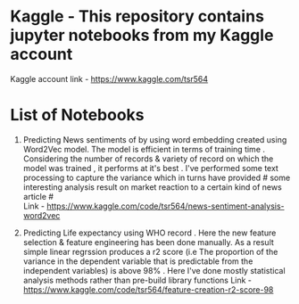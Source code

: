 # Kaggle - This repository contains jupyter notebooks from my Kaggle account
Kaggle account link - https://www.kaggle.com/tsr564
# List of Notebooks 
1. Predicting News sentiments of by using word embedding created using Word2Vec model. The model is efficient in terms of training 
   time . Considering the number of records & variety of record on which the model was trained , it performs at it's best .
   I've performed some text processing to capture the variance which in turns have provided # some interesting analysis result on 
   market reaction to a certain kind of news article #     
    Link - https://www.kaggle.com/code/tsr564/news-sentiment-analysis-word2vec
    
2. Predicting Life expectancy using WHO record . Here the new feature selection & feature engineering has been done manually. 
   As a result simple linear regrssion produces a r2 score (i.e The proportion of the variance in the dependent variable that is 
   predictable from the independent variables) is above 98% . Here I've done mostly statistical analysis methods rather than
   pre-build library functions
    Link - https://www.kaggle.com/code/tsr564/feature-creation-r2-score-98
   

